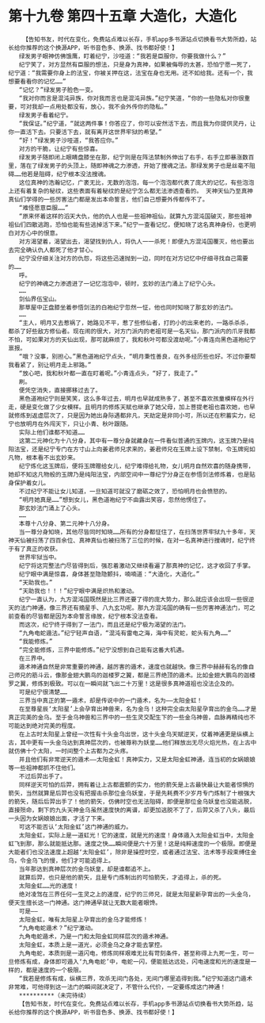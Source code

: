 # 第十九卷 第四十五章 大造化，大造化
        【告知书友，时代在变化，免费站点难以长存，手机app多书源站点切换看书大势所趋，站长给你推荐的这个换源APP，听书音色多、换源、找书都好使！】
       绿发男子眼神仿佛饿鹰，盯着纪宁，沙哑道：“我若是臣服你，你要我做什么？”
       纪宁笑了，对方显然有臣服的想法，只是身为真神，如果被侮辱的太甚，恐怕宁愿一死了，纪宁道：“我需要你身上的法宝，你被关押在这，法宝在身也无用。还不如给我。还有一个，我想要看看你的记忆……”
       “记忆？”绿发男子脸色一变。
       “我对你而言是混沌异族，你对我而言也是混沌异族。”纪宁笑道，“你的一些隐私对你很重要，可对我却一点用处都没有，放心，我不会外传你的隐私。”
       绿发男子看着纪宁。
       “我保证。”纪宁道，“就这两件事！你答应了，你可以安然活下去，而且我为你提供灵丹，让你一直活下去。只要活下去，就有离开这世界牢狱的希望。”
       “好！”绿发男子沙哑道，“我答应你。”
       对方的干脆，让纪宁有些惊喜。
       绿发男子随即闭上眼睛盘膝坐在那，纪宁则是在阵法禁制外伸出了右手，右手立即暴涨数百里，落在了绿发男子的头顶上，随即神魂之力渗透，开始了搜魂之法。那绿发男子也是丝毫不阻碍……他若是阻碍，纪宁根本没法搜魂。
       这位真神的浩瀚记忆，广袤无比，无数的泡泡，每一个泡泡都代表了庞大的记忆，有些泡泡上还有着复杂的秘纹，这些表面有着秘纹的是纪宁怎么都无法渗透查看的。 天神天仙乃至真神真仙们学得的一些厉害法门都是发出本命誓言，他们自己想要外传都传不了。
       “难怪愿意臣服……”
       “原来怀着这样的滔天大仇，他的仇人也是一些祖神祖仙，就算九方混沌国破灭，那些祖神祖仙们四散逃跑，恐怕也能有些逃掉活下来。”纪宁一查看记忆，便知晓了这名真神身份，也更明白对方心中的恨意。
       对方渴望着，渴望出去，渴望找到仇人，将仇人一一杀死！即便九方混沌国覆灭，他也要出去完全确认仇人都死了他才甘心。
       纪宁没仔细关注对方的仇怨，将这些迅速抛到一边，同时在对方记忆中仔细寻找自己需要的……
       呼。
       纪宁的神魂之力渗透进了一记忆泡泡中，顿时，玄妙的法门涌上了纪宁心头。
       ……
       剑仙界伍宝山。
       那草屋中正盘膝坐着参悟剑法的白袍纪宁忽然一怔，他也同时知晓了那玄妙的法门。
       ……
       “主人，明月又去惹祸了，她路见不平，惹了些修仙者，打的小的出来老的，一路杀杀杀，都杀了好些敌方修仙者。现在闹的很大，对方门派内的老祖可是一名天仙，那门派内的爪牙我都不怕，可如果对方的天仙出现，那可就麻烦了，我和秋叶可都没渡劫呢。”小青连向黑色道袍纪宁禀报。
       “哦？没事，别担心。”黑色道袍纪宁点头，“明月秉性善良，在外多经历些也好。不过你要帮我看紧了，别让明月走上邪路。”
       “放心吧，我和秋叶都一直在盯着呢。”小青连点头，“好了，我走了。”
       刷。
       便凭空消失，直接挪移过去了。
       黑色道袍纪宁则是笑笑，这么多年过去，明月也早就成熟多了，甚至不喜欢孩童模样在外行走，硬是变化做了少女模样。且明月的修炼天赋也继承了她父母，加上菩提老祖也喜欢她，也早就修炼到返虚层次了，只是因为她出身际遇都非凡，天劫定是非同小可，所以还在积蓄实力，纪宁也放明月在外闯天下，只让小青、秋叶跟随。
       实际上他们谁都不知道……
       这第二元神化为十八分身，其中有一尊分身就藏身在一件看似普通的玉牌内，这玉牌乃是纯阳法宝，还是纪宁专门在方寸山上向姜君师兄求来的，姜君师兄在玉牌上设下禁制，令玉牌宛如凡物，根本看不出玄妙来。
       纪宁炼化这玉牌后，便将玉牌赠给女儿，纪宁难得给礼物，女儿明月自然欢喜的随身携带，她却不知这凡物般的玉牌乃是纯阳法宝，内部空间中一尊纪宁分身正在参悟剑法修炼着，也是贴身保护着女儿。
       不过纪宁不能让女儿知道，一旦知道可就没了磨砺之效了，恐怕明月也会愤怒的。
       “明月她真是……”想到女儿，黑色道袍纪宁不由露出笑容，忽然他愣住了。
       那玄妙法门涌上了心头。
       ……
       本尊十八分身、第二元神十八分身。
       当一尊分身知晓，其他尽皆同时知晓……所有的分身都怔住了，在扫荡世界牢狱九十多年，天神天仙被扫荡了四百余位、真神真仙也被扫荡了三位的时候，在对一名真神进行搜魂时，纪宁终于有了真正的收获。
       世界牢狱当中。
       纪宁将这完整法门尽皆得到后，强忍着激动又继续看遍了那真神的记忆，这才收回了手掌。
       纪宁眼中满是惊喜，身体甚至隐隐颤抖，喃喃道：“大造化，大造化。”
       “天助我也。”
       “天助我也！！！”纪宁眼中满是炽热和激动。
       纪宁一直认为，九方混沌国既然是比三界还要了得的庞大势力，那么就应该会出现一些很逆天的法门神通，像三界还有摘星手、八九玄功呢。那九方混沌国的确有一些厉害神通法门，可之前查看的尽皆都是因为本命誓言缘故，纪宁根本没法查看。
       而这次，纪宁终于得到了一法门，而且还是纪宁极为渴望的法门。
       “九角电蛇遁法。”纪宁轻声自语，“混沌有雷电之海，海中有灵蛇，蛇头有九角……”
       “我能修炼。”
       “完全能修炼，三界中能修炼。”纪宁没想到自己能有这番大机遇。
       在三界中。
       遁术神通自然是非常重要的神通，越厉害的遁术，速度也就越快。像三界中赫赫有名的像自己师兄的筋斗云，像那金翅大鹏鸟的迦楼罗之翼，都是三界绝顶的遁术。比如金翅大鹏鸟的迦楼罗之翼，修炼到极致。可以在一瞬间就飞出二十万里！这是很多真神道祖也没法企及的。
       可是纪宁很清楚……
       三界当中真正的第一遁术，却是传说中的一门遁术，名为——太阳金虹！
       在至尊星辰‘太阳星’上会孕育出神兽来，名为金乌！这种完全由太阳星孕育出的金乌……才是真正完美的金乌。至于金乌神兽和三界中的一些生灵交配生下的一些金乌神兽，血脉再精纯也不可能达到绝对完美的程度。
       在上古时太阳星上曾经一次性有十头金乌出世，这十头金乌天赋逆天，仗着神通更是纵横上古，其中更有一头金乌达到真神层次的，也被尊称为妖皇……他们释放出无尽火焰光热，在上古中就仿佛十个太阳，一时间整个上古都为之头疼。
       并且他们有非常逆天的遁术——太阳金虹！真神实力，又是太阳金虹神通，连当初的女娲娘娘等一些祖神都抓不住他们。
       不过后羿出手了。
       同样逆天可怕的后羿，拥有着让上古都震颤的实力，他的箭矢是上古最快最让大能者惊惧的箭矢，当然就算是后羿也没有把握击杀那位金乌妖皇，于是先耗费不少岁月专门炼制了十根强大的箭矢，随后后羿出手了！他的箭矢，仿佛时空也无法阻碍，即便是那位金乌妖皇也没能逃脱，直接殒命，剩下的九头天神金乌虽然速度快的离谱，却更加逃脱不了了，后羿又杀了八头，最后一头因为女娲娘娘出面，才活了下来。
       可这不能否认‘太阳金虹’这门神通的威力。
       太阳金虹，实际上是一道虹光！它的速度，就是光的速度！身体遁入太阳金虹当中，太阳金虹飞到那，那么就能抵达那。速度之快……瞬间便是六十万里！这是纯粹速度的一个极限。即便是大能者们也没法速度上超越‘太阳金虹’，除非是操控时空，或者通过法宝、法术等手段束缚住金乌，令金乌飞的慢，他们才可能追得上。
       当年那达到真神层次的金乌妖皇，却是谁都追不上。
       就算后羿，也只是他的箭矢，且是专门炼制出的可怕箭矢，才追得上，杀的死。
       太阳金虹……光的速度！
       绝对凌驾在三界任何一生灵之上的速度，纪宁的三师兄，就是太阳星新孕育出的一头金乌，便天生擅长这一门神通。这门神通早就让无数大能者眼馋。
       可是——
       太阳金虹，唯有太阳星上孕育出的金乌才能修炼！
       “九角电蛇遁术？”纪宁激动。
       九角电蛇遁术，乃是一门和太阳金虹同样层次的遁术神通。
       太阳金虹，本质上是一道光，必须金乌之身才能去掌控。
       九角电蛇，本质则是一道闪电，修炼同样艰难无比有苛刻条件，甚至称得上九死一生，可一旦修炼有成，身体即可遁入‘九角电蛇’中，电蛇一闪，便能抵达远处，闪电速度和光的速度是一样的，都是速度的一个极限。
       “我若是修炼有成，纵横三界，攻杀无间门各处，无间门哪里追得到我。”纪宁知道这门遁术非常难，可他得到这一法门的瞬间就决定了，不管什么代价，一定要练成这门神通！
       **********（未完待续）
       【告知书友，时代在变化，免费站点难以长存，手机app多书源站点切换看书大势所趋，站长给你推荐的这个换源APP，听书音色多、换源、找书都好使！】